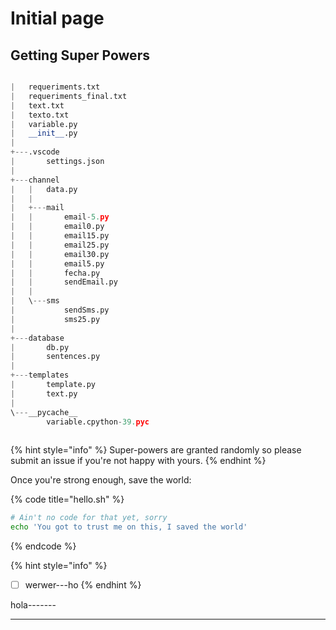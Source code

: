 # Initial page

## Getting Super Powers

```python

|   requeriments.txt
|   requeriments_final.txt
|   text.txt
|   texto.txt
|   variable.py
|   __init__.py
|   
+---.vscode
|       settings.json
|       
+---channel
|   |   data.py
|   |   
|   +---mail
|   |       email-5.py
|   |       email0.py
|   |       email15.py
|   |       email25.py
|   |       email30.py
|   |       email5.py
|   |       fecha.py
|   |       sendEmail.py
|   |       
|   \---sms
|           sendSms.py
|           sms25.py
|           
+---database
|       db.py
|       sentences.py
|       
+---templates
|       template.py
|       text.py
|       
\---__pycache__
        variable.cpython-39.pyc
        

```

{% hint style="info" %}
 Super-powers are granted randomly so please submit an issue if you're not happy with yours.
{% endhint %}

Once you're strong enough, save the world:

{% code title="hello.sh" %}
```bash
# Ain't no code for that yet, sorry
echo 'You got to trust me on this, I saved the world'
```
{% endcode %}

{% hint style="info" %}


* [ ] werwer---ho
{% endhint %}

hola-------

--------

